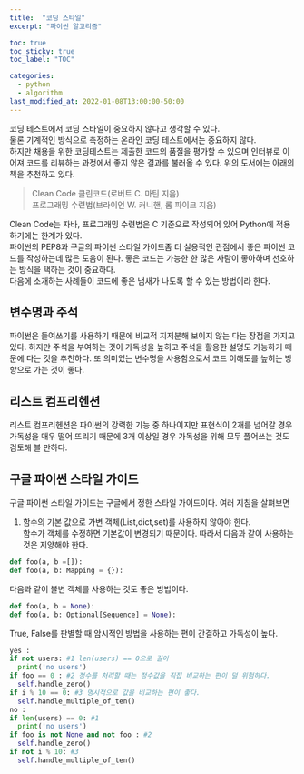 ```yaml
---
title:  "코딩 스타일"
excerpt: "파이썬 알고리즘"

toc: true
toc_sticky: true
toc_label: "TOC"

categories:
  - python
  - algorithm
last_modified_at: 2022-01-08T13:00:00-50:00
---
```

코딩 테스트에서 코딩 스타일이 중요하지 않다고 생각할 수 있다.  
물론 기계적인 방식으로 측정하는 온라인 코딩 테스트에서는 중요하지 않다.  
하지만 채용을 위한 코딩테스트는 제출한 코드의 품질을 평가할 수 있으며 인터뷰로 이어져 코드를 리뷰하는 과정에서 좋지 않은 결과를 불러올 수 있다.
위의 도서에는 아래의 책을 추천하고 있다.
> Clean Code 클린코드(로버트 C. 마틴 지음)  
> 프로그래밍 수련법(브라이언 W. 커니핸, 롭 파이크 지음)  

Clean Code는 자바, 프로그래밍 수련법은 C 기준으로 작성되어 있어 Python에 적용하기에는 한계가 있다.  
파이썬의 PEP8과 구글의 파이썬 스타일 가이드좀 더 실용적인 관점에서 좋은 파이썬 코드를 작성하는데 많은 도움이 된다.
좋은 코드는 가능한 한 많은 사람이 좋아하며 선호하는 방식을 택하는 것이 중요하다.  
다음에 소개하는 사례들이 코드에 좋은 냄새가 나도록 할 수 있는 방법이라 한다.  

## 변수명과 주석
파이썬은 들여쓰기를 사용하기 때문에 비교적 지저분해 보이지 않는 다는 장점을 가지고 있다.
하지만 주석을 부여하는 것이 가독성을 높히고 주석을 활용한 설명도 가능하기 때문에 다는 것을 추천하다.
또 의미있는 변수명을 사용함으로서 코드 이해도를 높히는 방향으로 가는 것이 좋다.

## 리스트 컴프리헨션
리스트 컴프리헨션은 파이썬의 강력한 기능 중 하나이지만
표현식이 2개를 넘어갈 경우 가독성을 매우 떨어 뜨리기 때문에
3개 이상일 경우 가독성을 위해 모두 풀어쓰는 것도 검토해 볼 만하다.

## 구글 파이썬 스타일 가이드
구글 파이썬 스타일 가이드는 구글에서 정한 스타일 가이드이다.
여러 지침을 살펴보면  
1. 함수의 기본 값으로 가변 객체(List,dict,set)를 사용하지 않아야 한다.  
함수가 객체를 수정하면 기본값이 변경되기 때문이다. 따라서 다음과 같이 사용하는 것은 지양해야 한다.
```python
def foo(a, b =[]):
def foo(a, b: Mapping = {}):
```
다음과 같이 불변 객체를 사용하는 것도 좋은 방법이다.
```python
def foo(a, b = None):
def foo(a, b: Optional[Sequence] = None):
```
True, False를 판별할 때 암시적인 방법을 사용하는 편이 간결하고 가독성이 높다.  

```python
yes :
if not users: #1 len(users) == 0으로 길이
  print('no users')
if foo == 0 : #2 정수를 처리할 때는 정수값을 직접 비교하는 편이 덜 위험하다.
  self.handle_zero()
if i % 10 == 0: #3 명시적으로 값을 비교하는 편이 좋다.
  self.handle_multiple_of_ten()
no :
if len(users) == 0: #1
  print('no users')
if foo is not None and not foo : #2
  self.handle_zero()
if not i % 10: #3
  self.handle_multiple_of_ten()
```
